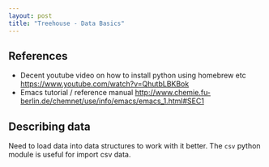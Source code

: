 ```yaml
---
layout: post
title: "Treehouse - Data Basics"
---
```

## References

* Decent youtube video on how to install python using homebrew etc https://www.youtube.com/watch?v=QhutbLBKBok
* Emacs tutorial / reference manual http://www.chemie.fu-berlin.de/chemnet/use/info/emacs/emacs_1.html#SEC1

## Describing data

Need to load data into data structures to work with it better.
The `csv` python module is useful for import csv data.

    


